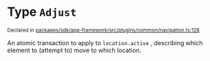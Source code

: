 # Type `Adjust`
<sub>Declared in [packages/sdk/app-framework/src/plugins/common/navigation.ts:128](https://github.com/dxos/dxos/blob/175437b91/packages/sdk/app-framework/src/plugins/common/navigation.ts#L128)</sub>


An atomic transaction to apply to  `location.active` , describing which element to (attempt to) move to which location.



